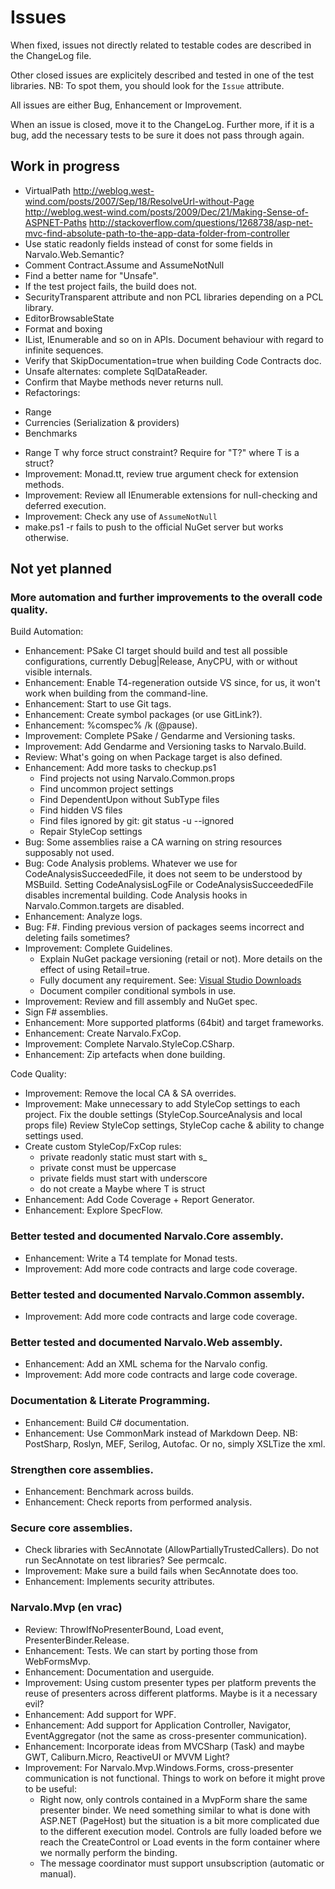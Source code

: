 Issues
======

When fixed, issues not directly related to testable codes are described
in the ChangeLog file.

Other closed issues are explicitely described and tested in one of the test
libraries. NB: To spot them, you should look for the `Issue` attribute.

All issues are either Bug, Enhancement or Improvement.

When an issue is closed, move it to the ChangeLog. Further more, if it is a bug,
add the necessary tests to be sure it does not pass through again.

Work in progress
----------------

- VirtualPath
    http://weblog.west-wind.com/posts/2007/Sep/18/ResolveUrl-without-Page
    http://weblog.west-wind.com/posts/2009/Dec/21/Making-Sense-of-ASPNET-Paths
    http://stackoverflow.com/questions/1268738/asp-net-mvc-find-absolute-path-to-the-app-data-folder-from-controller
- Use static readonly fields instead of const for some fields in Narvalo.Web.Semantic?
- Comment Contract.Assume and AssumeNotNull
- Find a better name for "Unsafe".
- If the test project fails, the build does not.
- SecurityTransparent attribute and non PCL libraries depending on a PCL library.
- EditorBrowsableState
- Format and boxing
- IList<T>, IEnumerable<T> and so on in APIs. Document behaviour with regard to infinite sequences.
- Verify that SkipDocumentation=true when building Code Contracts doc.
- Unsafe alternates: complete SqlDataReader.
- Confirm that Maybe methods never returns null.
- Refactorings:
 * Range
 * Currencies (Serialization & providers)
 * Benchmarks
- Range T why force struct constraint? Require for "T?" where T is a struct?
- Improvement: Monad.tt, review true argument check for extension methods.
- Improvement: Review all IEnumerable extensions for null-checking and deferred execution.
- Improvement: Check any use of `AssumeNotNull`
- make.ps1 -r fails to push to the official NuGet server but works otherwise.


Not yet planned
---------------

### More automation and further improvements to the overall code quality.

Build Automation:
- Enhancement: PSake CI target should build and test all possible configurations,
  currently Debug|Release, AnyCPU, with or without visible internals.
- Enhancement: Enable T4-regeneration outside VS since, for us, it won't work
  when building from the command-line.
- Enhancement: Start to use Git tags.
- Enhancement: Create symbol packages (or use GitLink?).
- Enhancement: %comspec% /k (@pause).
- Improvement: Complete PSake / Gendarme and Versioning tasks.
- Improvement: Add Gendarme and Versioning tasks to Narvalo.Build.
- Review: What's going on when Package target is also defined.
- Enhancement: Add more tasks to checkup.ps1
  * Find projects not using Narvalo.Common.props
  * Find uncommon project settings
  * Find DependentUpon without SubType files
  * Find hidden VS files
  * Find files ignored by git: git status -u --ignored
  * Repair StyleCop settings
- Bug: Some assemblies raise a CA warning on string resources supposably not used.
- Bug: Code Analysis problems. Whatever we use for CodeAnalysisSucceededFile,
  it does not seem to be understood by MSBuild. Setting CodeAnalysisLogFile or
  CodeAnalysisSucceededFile disables incremental building. Code Analysis hooks
  in Narvalo.Common.targets are disabled.
- Enhancement: Analyze logs.
- Bug: F#. Finding previous version of packages seems incorrect and deleting fails sometimes?
- Improvement: Complete Guidelines.
  * Explain NuGet package versioning (retail or not). More details on the effect
    of using Retail=true.
  * Fully document any requirement. See:
    [Visual Studio Downloads](http://www.visualstudio.com/downloads/download-visual-studio-vs)
  * Document compiler conditional symbols in use.
- Improvement: Review and fill assembly and NuGet spec.
- Sign F# assemblies.
- Enhancement: More supported platforms (64bit) and target frameworks.
- Enhancement: Create Narvalo.FxCop.
- Improvement: Complete Narvalo.StyleCop.CSharp.
- Enhancement: Zip artefacts when done building.

Code Quality:
- Improvement: Remove the local CA & SA overrides.
- Improvement: Make unnecessary to add StyleCop settings to each project.
  Fix the double settings (StyleCop.SourceAnalysis and local props file)
  Review StyleCop settings, StyleCop cache & ability to change settings used.
- Create custom StyleCop/FxCop rules:
  * private readonly static must start with s_
  * private const must be uppercase
  * private fields must start with underscore
  * do not create a Maybe<T> where T is struct
- Enhancement: Add Code Coverage + Report Generator.
- Enhancement: Explore SpecFlow.

### Better tested and documented Narvalo.Core assembly.

- Enhancement: Write a T4 template for Monad tests.
- Improvement: Add more code contracts and large code coverage.

### Better tested and documented Narvalo.Common assembly.

- Improvement: Add more code contracts and large code coverage.

### Better tested and documented Narvalo.Web assembly.

- Enhancement: Add an XML schema for the Narvalo config.
- Improvement: Add more code contracts and large code coverage.

### Documentation & Literate Programming.

- Enhancement: Build C# documentation.
- Enhancement: Use CommonMark instead of Markdown Deep.
  NB: PostSharp, Roslyn, MEF, Serilog, Autofac. Or no, simply XSLTize the xml.

### Strengthen core assemblies.

- Enhancement: Benchmark across builds.
- Enhancement: Check reports from performed analysis.

### Secure core assemblies.

- Check libraries with SecAnnotate (AllowPartiallyTrustedCallers).
  Do not run SecAnnotate on test libraries? See permcalc.
- Improvement: Make sure a build fails when SecAnnotate does too.
- Enhancement: Implements security attributes.

### Narvalo.Mvp (en vrac)

- Review: ThrowIfNoPresenterBound, Load event, PresenterBinder.Release.
- Enhancement: Tests. We can start by porting those from WebFormsMvp.
- Enhancement: Documentation and userguide.
- Improvement: Using custom presenter types per platform prevents
  the reuse of presenters across different platforms. Maybe is it a necessary evil?
- Enhancement: Add support for WPF.
- Enhancement: Add support for Application Controller, Navigator,
  EventAggregator (not the same as cross-presenter communication).
- Enhancement: Incorporate ideas from MVCSharp (Task) and maybe
  GWT, Caliburn.Micro, ReactiveUI or MVVM Light?
- Improvement: For Narvalo.Mvp.Windows.Forms, cross-presenter
  communication is not functional. Things to work on before it might prove
  to be useful:
  * Right now, only controls contained in a MvpForm share the same presenter binder.
    We need something similar to what is done with ASP.NET (PageHost) but the situation
    is a bit more complicated due to the different execution model. Controls
    are fully loaded before we reach the CreateControl or Load events in the form
    container where we normally perform the binding.
  * The message coordinator must support unsubscription (automatic or manual).

